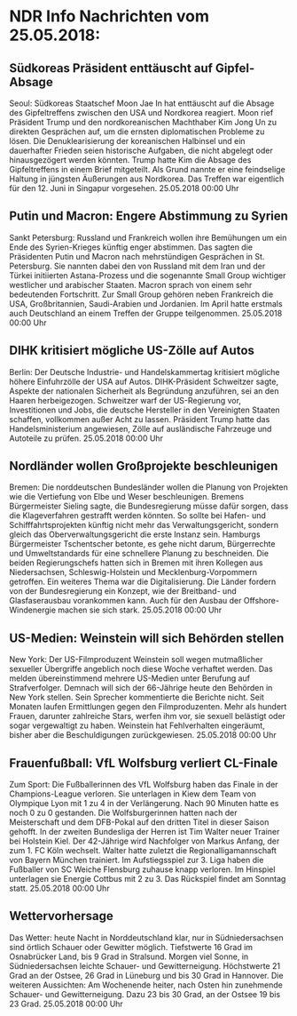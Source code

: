 # NDR Info Nachrichten vom 25.05.2018:


## Südkoreas Präsident enttäuscht auf Gipfel-Absage
Seoul: 	Südkoreas Staatschef Moon Jae In hat enttäuscht auf die Absage des Gipfeltreffens zwischen den USA und Nordkorea reagiert. Moon rief Präsident Trump und den nordkoreanischen Machthaber Kim Jong Un zu direkten Gesprächen auf, um die ernsten diplomatischen Probleme zu lösen. Die Denuklearisierung der koreanischen Halbinsel und ein dauerhafter Frieden seien historische Aufgaben, die nicht abgelegt oder hinausgezögert werden könnten. Trump hatte Kim die Absage des Gipfeltreffens in einem Brief mitgeteilt. Als Grund nannte er eine feindselige Haltung in jüngsten Äußerungen aus Nordkorea. Das Treffen war eigentlich für den 12. Juni in Singapur vorgesehen. 25.05.2018 00:00 Uhr 

## Putin und Macron: Engere Abstimmung zu Syrien
Sankt Petersburg: Russland und Frankreich wollen ihre Bemühungen um ein Ende des Syrien-Krieges künftig enger abstimmen. Das sagten die Präsidenten Putin und Macron nach mehrstündigen Gesprächen in St. Petersburg. Sie nannten dabei den von Russland mit dem Iran und der Türkei initiierten Astana-Prozess und die sogenannte Small Group wichtiger westlicher und arabischer Staaten. Macron sprach von einem sehr bedeutenden Fortschritt. Zur Small Group gehören neben Frankreich die USA, Großbritannien, Saudi-Arabien und Jordanien. Im April hatte erstmals auch Deutschland an einem Treffen der Gruppe teilgenommen. 25.05.2018 00:00 Uhr 

## DIHK kritisiert mögliche US-Zölle auf Autos
Berlin: Der Deutsche Industrie- und Handelskammertag kritisiert mögliche höhere Einfuhrzölle der USA auf Autos. DIHK-Präsident Schweitzer sagte, Aspekte der nationalen Sicherheit als Begründung anzuführen, sei an den Haaren herbeigezogen. Schweitzer warf der US-Regierung vor, Investitionen und Jobs, die deutsche Hersteller in den Vereinigten Staaten schaffen, vollkommen außer Acht zu lassen. Präsident Trump hatte das Handelsministerium angewiesen, Zölle auf ausländische Fahrzeuge und Autoteile zu prüfen. 25.05.2018 00:00 Uhr 

## Nordländer wollen Großprojekte beschleunigen
Bremen: Die norddeutschen Bundesländer wollen die Planung von Projekten wie die Vertiefung von Elbe und Weser beschleunigen. Bremens Bürgermeister Sieling sagte, die Bundesregierung müsse dafür sorgen, dass die Klageverfahren gestrafft werden könnten. So sollte bei Hafen- und Schifffahrtsprojekten künftig nicht mehr das Verwaltungsgericht, sondern gleich das Oberverwaltungsgericht die erste Instanz sein. Hamburgs Bürgermeister Tschentscher betonte, es gehe nicht darum, Bürgerrechte und Umweltstandards für eine schnellere Planung zu beschneiden. Die beiden Regierungschefs hatten sich in Bremen mit ihren Kollegen aus Niedersachsen, Schleswig-Holstein und Mecklenburg-Vorpommern getroffen. Ein weiteres Thema war die Digitalisierung. Die Länder fordern von der Bundesregierung ein Konzept, wie der Breitband- und Glasfaserausbau vorankommen kann. Auch für den Ausbau der Offshore-Windenergie machen sie sich stark. 25.05.2018 00:00 Uhr 

## US-Medien: Weinstein will sich Behörden stellen
New York: Der US-Filmproduzent Weinstein soll wegen mutmaßlicher sexueller Übergriffe angeblich noch diese Woche verhaftet werden. Das melden übereinstimmend mehrere US-Medien unter Berufung auf Strafverfolger. Demnach will sich der 66-Jährige heute den Behörden in New York stellen. Sein Sprecher kommentierte die Berichte nicht. Seit Monaten laufen Ermittlungen gegen den Filmproduzenten. Mehr als hundert Frauen, darunter zahlreiche Stars, werfen ihm vor, sie sexuell belästigt oder sogar vergewaltigt zu haben. Weinstein hat Fehlverhalten eingeräumt, bisher aber die Beschuldigungen zurückgewiesen. 25.05.2018 00:00 Uhr 

## Frauenfußball: VfL Wolfsburg verliert CL-Finale
Zum Sport:	Die Fußballerinnen des VfL Wolfsburg haben das Finale in der Champions-League verloren. Sie unterlagen in Kiew dem Team von Olympique Lyon mit 1 zu 4 in der Verlängerung. Nach 90 Minuten hatte es noch 0 zu 0 gestanden. Die Wolfsburgerinnen hatten nach der Meisterschaft und dem DFB-Pokal auf den dritten Titel in dieser Saison gehofft. In der zweiten Bundesliga der Herren ist Tim Walter neuer Trainer bei Holstein Kiel. Der 42-Jährige wird Nachfolger von Markus Anfang, der zum 1. FC Köln wechselt. Walter hatte zuletzt die Regionalligamannschaft von Bayern München trainiert. Im Aufstiegsspiel zur 3. Liga haben die Fußballer von SC Weiche Flensburg zuhause knapp verloren. Im Hinspiel unterlagen sie Energie Cottbus mit 2 zu 3. Das Rückspiel findet am Sonntag statt. 25.05.2018 00:00 Uhr 

## Wettervorhersage
Das Wetter:
heute Nacht in Norddeutschland klar, nur in Südniedersachsen sind örtlich Schauer oder Gewitter möglich. Tiefstwerte 16 Grad im Osnabrücker Land, bis 9 Grad in Stralsund. Morgen viel Sonne, in Südniedersachsen leichte Schauer- und Gewitterneigung. Höchstwerte 21 Grad an der Ostsee, 26 Grad in Lüneburg und bis 30 Grad in Hannover. Die weiteren Aussichten: Am Wochenende heiter, nach Osten hin zunehmende Schauer- und Gewitterneigung. Dazu 23 bis 30 Grad, an der Ostsee 19 bis 23 Grad. 25.05.2018 00:00 Uhr 
